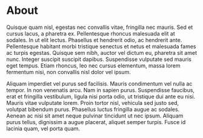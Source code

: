 <!-- title: About -->

# About

Quisque quam nisl, egestas nec convallis vitae, fringilla nec mauris.
Sed et cursus lacus, a pharetra ex. Pellentesque rhoncus malesuada elit
at sodales. In ut elit lectus. Phasellus et hendrerit odio, ac hendrerit
ante. Pellentesque habitant morbi tristique senectus et netus et
malesuada fames ac turpis egestas. Quisque sem nibh, auctor vel dictum
eu, pharetra sit amet nunc. Integer suscipit suscipit dapibus.
Suspendisse vulputate sed mauris eget tempus. Etiam rhoncus, leo nec
cursus elementum, massa lorem fermentum nisi, non convallis nisl dolor
vel ipsum.

Aliquam imperdiet vel purus sed facilisis. Mauris condimentum vel nulla
ac tempor. In non venenatis arcu. Nam in sapien purus. Suspendisse
faucibus, erat et fringilla vestibulum, ligula nisi porta odio, ut
tristique dui ante eu nisi. Mauris vitae vulputate lorem. Proin tortor
nisl, vehicula sed justo sed, volutpat bibendum purus. Phasellus luctus
fringilla augue ac sodales. Aenean ac nisi sit amet neque pulvinar
tincidunt ut nec ipsum. Aliquam purus tellus, dignissim a augue
placerat, aliquet semper turpis. Fusce id lacinia quam, vel porta quam.
